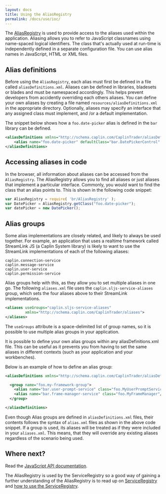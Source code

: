```yaml
---
layout: docs
title: Using the AliasRegistry
permalink: /docs/use/ioc/
---
```


The [AliasRegistry](/docs/concepts/ioc/) is used to provide access to the aliases used within the application. Aliasing allows you to refer to JavaScript classnames using name-spaced logical identifiers.  The class that's actually used at run-time is independently defined in a separate configuration file. You can use alias names in JavaScript, HTML or XML files.

## Alias definitions

Before using the `AliasRegistry`, each alias must first be defined in a file called `aliasDefinitions.xml`. Aliases can be defined in libraries, bladesets or blades and must be namespaced accordingly. This helps prevent developers from accidently overriding each others aliases.  You can define your own aliases by creating a file named `resources/aliasDefinitions.xml` in the appropriate directory. Optionally, aliases may specify an interface that any assigned class must implement, and /or a default implementation.

The snippet below shows how a `foo.date-picker` alias is defined in the `bar` library can be defined.

```xml
<aliasDefinitions xmlns="http://schema.caplin.com/CaplinTrader/aliasDefinitions">
    <alias name="foo.date-picker" defaultClass="bar.DatePickerControl" />
</aliasDefinitions>
```

## Accessing aliases in code

In the browser, all information about aliases can be accessed from the `AliasRegistry`. The AliasRegistry allows you to find all aliases or just aliases that implement a particular interface. Commonly, you would want to find the class that an alias points to.  This is  shown in the following code snippet:

```js
var AliasRegistry = require( 'br/AliasRegistry' );
var DatePicker = AliasRegistry.getClass("foo.date-picker");
var datePicker = new DatePicker();
```

## Alias groups

Some alias implementations are closely related, and likely to always be used together. For example, an application that uses a realtime framework called StreamLink JS (a Caplin System library) is likely to want to use the StreamLink implementations of each of the following aliases:

```
caplin.connection-service
caplin.message-service
caplin.user-service
caplin.permission-service
```

Alias groups help with this, as they allow you to set multiple aliases in one go. The following `aliases.xml` file uses the `caplin.sljs-service-aliases` group, which sets the four aliases above to their StreamLink implementations.

```xml
<aliases useGroups="caplin.sljs-service-aliases"
         xmlns="http://schema.caplin.com/CaplinTrader/aliases">
</aliases>
```

The `useGroups` attribute is a space-delimited list of group names, so it is possible to use multiple alias groups in your application.

It is possible to define your own alias groups within any aliasDefinitions.xml file. This can be useful as it prevents you from having to set the same aliases in different contexts (such as your application and your workbenches).

Below is an example of how to define an alias group:

```xml
<aliasDefinitions xmlns="http://schema.caplin.com/CaplinTrader/aliasDefinitions">

  <group name="foo.my-framework-group">
    <alias name="bar.user-prompt-service" class="foo.MyUserPromptService"/>
    <alias name="bar.frame-manager-service" class="foo.MyFrameManager"/>
  </group>

</aliasDefinitions>
```

Even though Alias groups are defined in `aliasDefinitions.xml` files, their contents follows the syntax of `alias.xml` files as shown in the above code snippet. If a group is used, its aliases will be treated as if they were included in your `aliases.xml`. This means, that they will override any existing aliases regardless of the scenario being used.

## Where next?

Read the [JavaScript API documentation](http://apidocs.bladerunnerjs.org/v0.9/js/index.html#br.AliasRegistry.html).

The AliasRegistry is used by the ServiceRegistry so a good way of gaining a further understanding of the AliasRegistry is to read up on [ServiceRegistry](/docs/concepts/service_registry) and [how to use the ServiceRegistry](/docs/use/service_registry).
